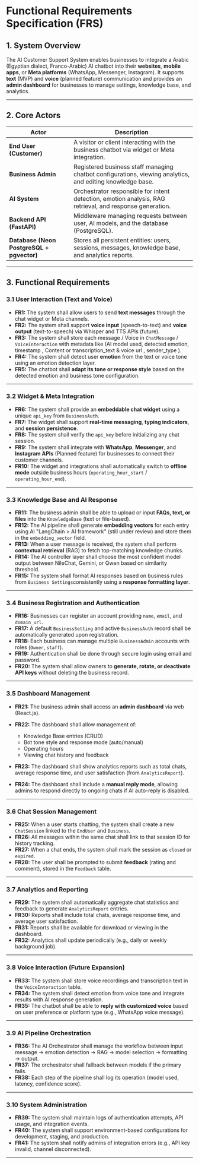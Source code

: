 
# Functional Requirements Specification (FRS)

## **1. System Overview**

The AI Customer Support System enables businesses to integrate a  Arabic (Egyptian dialect, Franco-Arabic) AI chatbot into their **websites**, **mobile apps**, or **Meta platforms** (WhatsApp, Messenger, Instagram).
It supports **text** (MVP) and **voice** (planned feature) communication and provides an **admin dashboard** for businesses to manage settings, knowledge base, and analytics.

---

## **2. Core Actors**

| Actor                                     | Description                                                                                               |
| ----------------------------------------- | --------------------------------------------------------------------------------------------------------- |
| **End User (Customer)**                   | A visitor or client interacting with the business chatbot via widget or Meta integration.                 |
| **Business Admin**                        | Registered business staff managing chatbot configurations, viewing analytics, and editing knowledge base. |
| **AI System**                             | Orchestrator responsible for intent detection, emotion analysis, RAG retrieval, and response generation.  |
| **Backend API (FastAPI)**                 | Middleware managing requests between user, AI models, and the database (PostgreSQL).                      |
| **Database (Neon PostgreSQL + pgvector)** | Stores all persistent entities: users, sessions, messages, knowledge base, and analytics reports.         |

---

## **3. Functional Requirements**

### **3.1 User Interaction (Text and Voice)**

* **FR1:** The system shall allow users to send **text messages** through the chat widget or Meta channels.
* **FR2:** The system shall support **voice input** (speech-to-text) and **voice output** (text-to-speech) via Whisper and TTS APIs (future).
* **FR3:** The system shall store each message / Voice in `ChatMessage` / `VoiceInteraction` with metadata like (AI model used, detected emotion, timestamp , Content or transcription_text & voice url , sender_type ).
* **FR4:** The system shall detect user **emotion** from the text or voice tone using an emotion detection layer.
* **FR5:** The chatbot shall **adapt its tone or response style** based on the detected emotion and business tone configuration.

---

### **3.2 Widget & Meta Integration**

* **FR6:** The system shall provide an **embeddable chat widget** using a unique `api_key` from `BusinessAuth`.
* **FR7:** The widget shall support **real-time messaging**, **typing indicators**, and **session persistence**.
* **FR8:** The system shall verify the `api_key` before initializing any chat session.
* **FR9:** The system shall integrate with **WhatsApp**, **Messenger**, and **Instagram APIs** (Planned feature) for businesses to connect their customer channels.
* **FR10:** The widget and integrations shall automatically switch to **offline mode** outside business hours (`operating_hour_start` / `operating_hour_end`).

---

### **3.3 Knowledge Base and AI Response**

* **FR11:** The business admin shall be able to upload or input **FAQs, text, or files** into the `KnowledgeBase` (text or file-based).
* **FR12:** The AI pipeline shall generate **embedding vectors** for each entry using AI "LangChain > AI framework" (still under review) and store them in the `embedding_vector` field.
* **FR13:** When a user message is received, the system shall perform **contextual retrieval** (RAG) to fetch top-matching knowledge chunks.
* **FR14:** The AI controller layer shall choose the most confident model output between NileChat, Gemini, or Qwen based on similarity threshold.
* **FR15:** The system shall format AI responses based on business rules from `Business Settings`consistently using a **response formatting layer**.

---

### **3.4 Business Registration and Authentication**

* **FR16:** Businesses can register an account providing `name`, `email`, and `domain_url`.
* **FR17:** A default `BusinessSetting` and active `BusinessAuth` record shall be automatically generated upon registration.
* **FR18:** Each business can manage multiple `BusinessAdmin` accounts with roles (`Owner`, `staff`).
* **FR19:** Authentication shall be done through secure login using email and password.
* **FR20:** The system shall allow owners to **generate, rotate, or deactivate API keys** without deleting the business record.

---

### **3.5 Dashboard Management**

* **FR21:** The business admin shall access an **admin dashboard** via web (React.js).
* **FR22:** The dashboard shall allow management of:

  * Knowledge Base entries (CRUD)
  * Bot tone style and response mode (auto/manual)
  * Operating hours
  * Viewing chat history and feedback
* **FR23:** The dashboard shall show analytics reports such as total chats, average response time, and user satisfaction (from `AnalyticsReport`).
* **FR24:** The dashboard shall include a **manual reply mode**, allowing admins to respond directly to ongoing chats if AI auto-reply is disabled.

---

### **3.6 Chat Session Management**

* **FR25:** When a user starts chatting, the system shall create a new `ChatSession` linked to the `EndUser` and `Business`.
* **FR26:** All messages within the same chat shall link to that session ID for history tracking.
* **FR27:** When a chat ends, the system shall mark the session as `closed` or `expired`.
* **FR28:** The user shall be prompted to submit **feedback** (rating and comment), stored in the `Feedback` table.

---

### **3.7 Analytics and Reporting**

* **FR29:** The system shall automatically aggregate chat statistics and feedback to generate `AnalyticsReport` entries.
* **FR30:** Reports shall include total chats, average response time, and average user satisfaction.
* **FR31:** Reports shall be available for download or viewing in the dashboard.
* **FR32:** Analytics shall update periodically (e.g., daily or weekly background job).

---

### **3.8 Voice Interaction (Future Expansion)**

* **FR33:** The system shall store voice recordings and transcription text in the `VoiceInteraction` table.
* **FR34:** The system shall detect emotion from voice tone and integrate results with AI response generation.
* **FR35:** The chatbot shall be able to **reply with customized voice** based on user preference or platform type (e.g., WhatsApp voice message).

---

### **3.9 AI Pipeline Orchestration**

* **FR36:** The AI Orchestrator shall manage the workflow between input message → emotion detection → RAG → model selection → formatting → output.
* **FR37:** The orchestrator shall fallback between models if the primary fails.
* **FR38:** Each step of the pipeline shall log its operation (model used, latency, confidence score).

---

### **3.10 System Administration**

* **FR39:** The system shall maintain logs of authentication attempts, API usage, and integration events.
* **FR40:** The system shall support environment-based configurations for development, staging, and production.
* **FR41:** The system shall notify admins of integration errors (e.g., API key invalid, channel disconnected).

---
